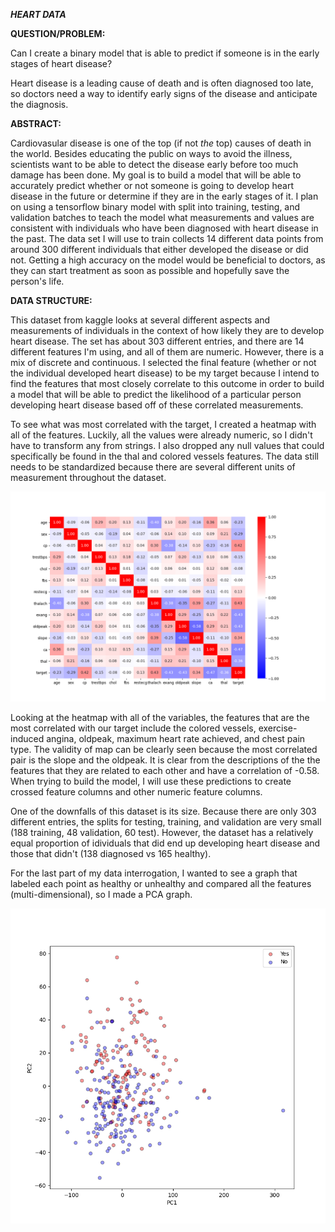 ***HEART DATA***

**QUESTION/PROBLEM:**

Can I create a binary model that is able to predict if someone is in the early stages of heart disease?

Heart disease is a leading cause of death and is often diagnosed too late, so doctors need a way
to identify early signs of the disease and anticipate the diagnosis.


**ABSTRACT:**

Cardiovasular disease is one of the top (if not *the* top) causes of death in the world. Besides educating the 
public on ways to avoid the illness, scientists want to be able to detect the disease early
before too much damage has been done. My goal is to build a model that will be able to accurately predict whether or not 
someone is going to develop heart disease in the future or determine if they are in the early stages of it.
I plan on using a tensorflow binary model with split into training, testing, and validation batches to teach the
model what measurements and values are consistent with individuals who have been diagnosed with heart disease in 
the past. The data set I will use to train collects 14 different data points from around 300 different 
individuals that either developed the disease or did not. Getting a high accuracy on the model
would be beneficial to doctors, as they can start treatment as soon as possible and hopefully save
the person's life.


**DATA STRUCTURE:**

This dataset from kaggle looks at several different aspects and measurements of individuals in the context of how likely they
are to develop heart disease. The set has about 303 different entries, and there are 14 different features I'm using, and all of them are numeric. However, there is
a mix of discrete and continuous. I selected the final feature (whether or not the individual developed heart disease) to be my target
because I intend to find the features that most closely correlate to this outcome in order to build a model that will 
be able to predict the likelihood of a particular person developing heart disease based off of these correlated measurements.


To see what was most correlated with the target, I created a heatmap with all of the features. Luckily, all the values were 
already numeric, so I didn't have to transform any from strings. I also dropped any null values that could specifically be found 
in the thal and colored vessels features. The data still needs to be standardized because there are several different units of
measurement throughout the dataset.

![Heatmap](Images/Final_heatmap.png)


Looking at the heatmap with all of the variables, the features that are the most correlated with our target include the colored
vessels, exercise-induced angina, oldpeak, maximum heart rate achieved, and chest pain type. The validity of map can be clearly seen 
because the most correlated pair is the slope and the oldpeak. It is clear from the descriptions of the the features that they are 
related to each other and have a correlation of -0.58. When trying to build the model, I will use these predictions to create crossed feature
columns and other numeric feature columns.

One of the downfalls of this dataset is its size. Because there are only 303 different entries, the splits for testing, training, and validation are 
very small (188 training, 48 validation, 60 test). However, the dataset has a relatively equal proportion of idividuals that
did end up developing heart disease and those that didn't (138 diagnosed vs 165 healthy).

For the last part of my data interrogation, I wanted to see a graph that labeled each point as healthy or unhealthy
and compared all the features (multi-dimensional), so I made a PCA graph.

![PCA](Images/final_pca.png)